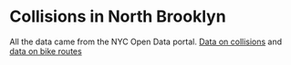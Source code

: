 # Collisions in North Brooklyn

All the data came from the NYC Open Data portal. [Data on collisions](https://data.cityofnewyork.us/Public-Safety/Motor-Vehicle-Collisions-Crashes/h9gi-nx95) and [data on bike routes](https://data.cityofnewyork.us/Transportation/New-York-City-Bike-Routes/7vsa-caz7)


